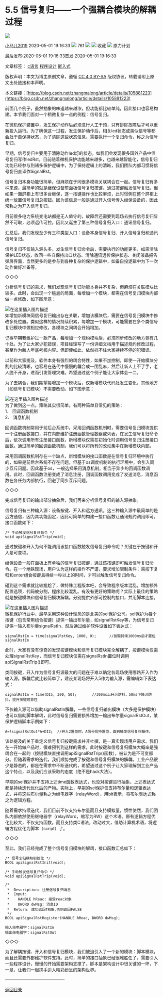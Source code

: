 5.5 信号复归——一个强耦合模块的解耦过程
======================

![](https://csdnimg.cn/release/phoenix/template/new_img/original.png)  

[小马儿2019](https://me.csdn.net/zhangmalong) 2020-05-01 19:16:33 ![](https://csdnimg.cn/release/phoenix/template/new_img/articleRead.png) 761  ![](https://csdnimg.cn/release/phoenix/template/new_img/collect.png) ![](https://csdnimg.cn/release/phoenix/template/new_img/tobarCollectionActive.png) 收藏   ![](https://csdnimg.cn/release/phoenix/template/new_img/planImg.png) 原力计划

最后发布:2020-05-01 19:16:33首发:2020-05-01 19:16:33

文章标签： [c语言](https://so.csdn.net/so/search/s.do?q=c语言&t=blog) [程序设计](https://so.csdn.net/so/search/s.do?q=程序设计&t=blog) [嵌入式](https://so.csdn.net/so/search/s.do?q=嵌入式&t=blog)

版权声明：本文为博主原创文章，遵循 [CC 4.0 BY-SA](http://creativecommons.org/licenses/by-sa/4.0/) 版权协议，转载请附上原文出处链接和本声明。

本文链接：[https://blog.csdn.net/zhangmalong/article/details/105881223](https://blog.csdn.net/zhangmalong/article/details/105881223)


前面几个例子，虽然抽象的味道越来越浓，但功能都比较单纯，因此接口也容易构建。本节我们面对一个稍微复杂一点的例程：信号复归。

在微机保护装置中，发生保护动作后必须进行人工干预，只有排除故障后才可以重新投入运行。为了确保这一过程，发生保护动作后，相关led状态或类似信号等都会处于自保持状态，为了清除这些状态信息，需要执行一个复归命令，称之为信号复归。

早期，信号复归主要用于清除动作led灯的状态，如我们会发现很多国外产品中信号复归写作ledRst。目前随着微机保护功能越来越多，也越来越智能化，信号复归功能已经参与到诸多保护逻辑中，为了保持逻辑上的清晰，我们团队内部习惯将信号复归直译作SignalRst。

信号复归本身功能很简单，但麻烦在于同很多模块关联耦合在一起。信号复归有多种来源，最简单的就是继保设备前面板信号复归按键，通过按键触发信号复归。但如果一面屏柜上有很多台继保，逐一按键操作也比较麻烦，此时惯例在整个屏柜上统一放置信号复归总按钮。因为该信息一般是通过开入信号传入继保设备的，因此常称之为开入信号复归。

目前很多电力系统变电站都是无人值守的，故障后还需要到现场去执行信号复归显然不可取，必须远传可控，因此又诞生了第三种信号复归入口：通讯信号复归。

汇总后，我们发现至少有三种类型入口：设备本身信号复归、开入信号复归和通讯信号复归。

信号复归不仅输入源头多，发生信号复归命令后，需要执行的功能更多，如需清除保护LED状态，收回一些自保持出口状态、清除通讯远传保护状态、关闭液晶报告弹屏界面，当然更多的是参与到各种复杂的保护逻辑中，如备自投逻辑中为下一次动作做好准备等。

◇◇◇

分析信号复归的需求，我们发现信号复归功能本身并不复杂，但麻烦在关联模块比较多。此时，会出现一个尴尬的局面，每增加一个模块，都需在信号复归模块内部做一点修改，如下图示意：

![在这里插入图片描述](https://img-blog.csdnimg.cn/20200501191244571.png?x-oss-process=image/watermark,type_ZmFuZ3poZW5naGVpdGk,shadow_10,text_aHR0cHM6Ly9ibG9nLmNzZG4ubmV0L3poYW5nbWFsb25n,size_16,color_FFFFFF,t_70)  
如增加新模块同信号复归输出存在关联，增加该模块后，需要在信号复归模块中修改多处位置。类似这样的情况持续积累，每增加一个模块，可能需要在多个类信号复归模块中做相应修改，各模块之间耦合开始增加。

记得早期我维护过一款产品，每增加一个规约模块后，必须同步修改的地方竟有几十处。为了让大家少犯错误，项目经理写了一份详细文档用于描述规约修改过程，甚至作为新人年底考核内容。但即使如此，依然挡不住大家持续不停的犯错误。

以前和大家提及，软件本身有强烈的耦合特性，如果不加控制，即使一开始模块分割的比较清晰，也容易在迭代中慢慢的耦合成一团乱麻，然后让新人上不了手，老人脱不开身，进而引发管理灾难。希望通过这个例子能让大家体会一二。

为了去耦合，我们期望每增加一个模块后，仅新增模块代码处发生变化，其他地方（如信号复归模块）不需要改动。如下图示意：

![在这里插入图片描述](https://img-blog.csdnimg.cn/20200501191306191.png?x-oss-process=image/watermark,type_ZmFuZ3poZW5naGVpdGk,shadow_10,text_aHR0cHM6Ly9ibG9nLmNzZG4ubmV0L3poYW5nbWFsb25n,size_16,color_FFFFFF,t_70)  
为了做到这一点，策略其实很简单，有两种简单且常见的策略：  
1． 回调函数机制  
2． 消息机制

回调函数机制常用于前后台系统中。采用回调函数机制时，需要信号复归模块提供一个注册函数接口，并在内部维护注册函数管理数组或列表，在发生信号复归命令后，依次调用所有注册接口函数，新增模块仅需在初始化时调用信号复归注册接口函数。通过简单的回调函数机制，我们可以将所有的改动集中在新增模块内部。

采用回调函数机制存在一个缺点，新增模块的接口函数是在信号复归环境中执行的，如果是前后台系统不存在问题，但基于os调度机制的执行环境中，会引入同步互斥问题。因此基于os，一般选择采用消息机制，相当于异步的回调函数调用。此时，回调函数注册变成了消息注册，回调函数调用变成了发送消息，消息函数在各任务内部执行，回避了同步互斥问题。

◇◇◇

完成信号复归的输出部分抽象后，我们再来分析信号复归的输入源抽象。

信号复归有三种输入源：设备按键、开入和远方通讯。这三种输入源中最简单的是远方通信，因为其功能固定，因此可简单的构建一接口函数让通讯规约调用即可。接口函数如下：

    /* 手动触发信号复归命令 */
    void apiSignalRstTrip(void);
    

通过按键和开入为何不能调用该接口函数触发信号复归命令呢？关键在于按键和开入是可变项。

继保设备一般在面板上有单独的信号复归按键，通过该按键即可触发信号复归命令。在一个地铁现场，用户认为这样的操作不严谨，要求增加限制条件：需按下复归和enter组合按键且持续一秒以上的时间，才可以触发信号复归命令。

碰到这个需求就比较尴尬了，做特殊工程版本吧，会导致程序版本混乱，增加额外配置选项，代码被分割，程序比较混乱。有没有更好的策略呢？实际上最佳的策略就是按键模块和信号复归模块解耦，分别提供外部可控制的接口，并用脚本连接。

![在这里插入图片描述](https://img-blog.csdnimg.cn/20200501191328276.png?x-oss-process=image/watermark,type_ZmFuZ3poZW5naGVpdGk,shadow_10,text_aHR0cHM6Ly9ibG9nLmNzZG4ubmV0L3poYW5nbWFsb25n,size_16,color_FFFFFF,t_70)  
微机保护行业中，最早采用这种设计理念的是北美的sel保护公司。sel保护为每个按键（包含常用组合按键）提供一输出布尔量，如signalRstKey等，为信号复归提供一输入布尔量signalRstIn，然后通过维护软件设置如下表达式：

    signalRstIn = time(signalRstKey, 1000, 0);		//按键持续1000ms后才置位signalRstIn
    

此时，大家有没有惊奇的发现按键模块和信号复归模块完全解耦了，按键模块仅需处理signalRstKey，而信号复归模块仅需在signalRstIn置位时调用apiSignalRstTrip()即可。

类同按键，开入作为信号复归源最大的问题在于难以确定各现场使用哪路开入作为输入源。解耦后就比较简单了，建设某现场将开入5作为输入源，需编辑如下表达式：

    signalRstIn = time(DI5, 300, 50);		//300ms上升沿防抖，50ms下降沿防抖，提升按键可靠性
    

不仅输入源可以借助signalRstIn解耦，一些信号复归输出模块（大多是保护模块）也可以借助脚本解耦，此时信号复归需要额外增加一输出布尔量signalRstOut，某保护逻辑脚本示例如下：

    A=!signalRstOut*A+DI2;	//开入2置位时，A信号保持置位，直到触发信号复归操作。
    

该处提及的关于重定义信号复归按键需求并非杜撰，是一真实现场用户需求。我们在一开始做产品时，很难预判到这样的需求，此时按键和信号复归模块大概率是强耦合在一起的（按键模块直接调用apiSignalRstTrip()函数），被认为是不可变部分。但随着需求的迭代，我们顺势完成了按键和信号复归模块的解耦。工业产品很少是静态的，都是在需求中不断迭代的，希望通过这个例子让大家理解到工业产品这个特点，以及我们应该采取的态度（绝不是hack大法）。

早期的sel保护并不支持上述time函数表达式，也没对按键进行抽象，上述表达式都是持续迭代优化后的产物。实际上，早期的sel保护仅支持布尔量和逻辑表达式，并将这些布尔量称之为继电器字（relayWord），用bit表示，将布尔表达式称之为逻辑方程。

随着需求持续迭代，我们目前不仅支持布尔量而且支持模拟量，惯性使然，我们团队内部依然使用继电器字（relayWord，缩写为RW）这个术语。原有逻辑方程优化比较大，不仅支持函数，而且支持类C语法，改动过大，借助计算机术语，将逻辑方程优化为脚本（script）了。

◇◇◇

至此，我们已经完成了整个信号复归模块的解耦，接口函数汇总如下：

    /* 信号复归模块初始化 */
    BOOL apiSignalRstInit(void);
    
    /* 手动触发信号复归命令 */
    void apiSignalRstTrip(void);
    
    /*
     *  Description: 注册信号复归消息
     *  Input: 
     *    HANDLE hReac: 接受reac对象
     *    DWORD dwMsg: 消息ID
     *  Return: 成功返回TRUE,否则返回FALSE
     */
    BOOL apiSignalRstRegister(HANDLE hReac, DWORD dwMsg);
    
    输入继电器字：signalRstIn
    输出继电器字：signalRstOut
    

◇◇◇

为了解耦按键、开入和信号复归模块，我们被迫引入了一个新的模块：脚本模块，而且还需要外部维护软件支持。此时，简单的接口抽象已经很难胜任了，需要引入一些程序设计，慢慢的开始需要架构支撑了。脚本是架构设计中很关键的一环，下一章，让我们一起携手迈入精彩纷呈的架构世界。

——————————————

[返回目录](https://blog.csdn.net/zhangmalong/article/details/103197670)